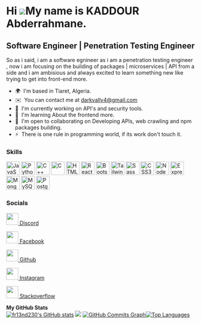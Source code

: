 Hi ![](https://user-images.githubusercontent.com/18350557/176309783-0785949b-9127-417c-8b55-ab5a4333674e.gif)My name is KADDOUR Abderrahmane.
=============================================================================================================================================

Software Engineer | Penetration Testing Engineer
-------------------------------------------------

So as i said, i am a software egnineer  as i am a penetration testing engineer , now i am focusing on the building of packages | microservices | API from a side and i am ambisious and always excited to learn something new like trying to get into front-end more.

*   🌍  I'm based in Tiaret, Algeria.
*   ✉️  You can contact me at [darkvally4@gmail.com](mailto:darkvally4@gmail.com)
*   🚀  I'm currently working on API's and security tools.
*   🧠  I'm learning About the frontend more.
*   🤝  I'm open to collaborating on Developing APIs, web crawling and npm packages building.
*   ⚡  There is one rule in programming world, if its work don't touch it.

### Skills 
<p align="left">
<a href="https://developer.mozilla.org/en-US/docs/Web/JavaScript" target="_blank" rel="noreferrer"><img src="https://raw.githubusercontent.com/danielcranney/readme-generator/main/public/icons/skills/javascript-colored.svg" width="36" height="36" alt="JavaScript" /></a>
<a href="https://www.python.org/" target="_blank" rel="noreferrer"><img src="https://raw.githubusercontent.com/danielcranney/readme-generator/main/public/icons/skills/python-colored.svg" width="36" height="36" alt="Python" /></a>
<a href="https://docs.microsoft.com/en-us/cpp/?view=msvc-170" target="_blank" rel="noreferrer"><img src="https://raw.githubusercontent.com/danielcranney/readme-generator/main/public/icons/skills/cplusplus-colored.svg" width="36" height="36" alt="C++" /></a>
<a href="https://docs.microsoft.com/en-us/cpp/?view=msvc-170" target="_blank" rel="noreferrer"><img src="https://raw.githubusercontent.com/danielcranney/readme-generator/main/public/icons/skills/c-colored.svg" width="36" height="36" alt="C" /></a>
<a href="https://developer.mozilla.org/en-US/docs/Glossary/HTML5" target="_blank" rel="noreferrer"><img src="https://raw.githubusercontent.com/danielcranney/readme-generator/main/public/icons/skills/html5-colored.svg" width="36" height="36" alt="HTML5" /></a>
<a href="https://reactjs.org/" target="_blank" rel="noreferrer"><img src="https://raw.githubusercontent.com/danielcranney/readme-generator/main/public/icons/skills/react-colored.svg" width="36" height="36" alt="React" /></a>
<a href="https://getbootstrap.com/" target="_blank" rel="noreferrer"><img src="https://raw.githubusercontent.com/danielcranney/readme-generator/main/public/icons/skills/bootstrap-colored.svg" width="36" height="36" alt="Bootstrap" /></a>
<a href="https://tailwindcss.com/" target="_blank" rel="noreferrer"><img src="https://raw.githubusercontent.com/danielcranney/readme-generator/main/public/icons/skills/tailwindcss-colored.svg" width="36" height="36" alt="TailwindCSS" /></a>
<a href="https://sass-lang.com/" target="_blank" rel="noreferrer"><img src="https://raw.githubusercontent.com/danielcranney/readme-generator/main/public/icons/skills/sass-colored.svg" width="36" height="36" alt="Sass" /></a>
<a href="https://www.w3.org/TR/CSS/#css" target="_blank" rel="noreferrer"><img src="https://raw.githubusercontent.com/danielcranney/readme-generator/main/public/icons/skills/css3-colored.svg" width="36" height="36" alt="CSS3" /></a>
<a href="https://nodejs.org/en/" target="_blank" rel="noreferrer"><img src="https://raw.githubusercontent.com/danielcranney/readme-generator/main/public/icons/skills/nodejs-colored.svg" width="36" height="36" alt="NodeJS" /></a>
<a href="https://expressjs.com/" target="_blank" rel="noreferrer"><img src="https://raw.githubusercontent.com/danielcranney/readme-generator/main/public/icons/skills/express-colored.svg" width="36" height="36" alt="Express" /></a>
<a href="https://www.mongodb.com/" target="_blank" rel="noreferrer"><img src="https://raw.githubusercontent.com/danielcranney/readme-generator/main/public/icons/skills/mongodb-colored.svg" width="36" height="36" alt="MongoDB" /></a>
<a href="https://www.mysql.com/" target="_blank" rel="noreferrer"><img src="https://raw.githubusercontent.com/danielcranney/readme-generator/main/public/icons/skills/mysql-colored.svg" width="36" height="36" alt="MySQL" /></a>
<a href="https://www.postgresql.org/" target="_blank" rel="noreferrer"><img src="https://raw.githubusercontent.com/danielcranney/readme-generator/main/public/icons/skills/postgresql-colored.svg" width="36" height="36" alt="PostgreSQL" /></a>
</p>
                    
### Socials
                                
<p align="left">
                          
<a href="https://discord.com/users/fr13nd230#0502" target="_blank" rel="noreferrer"><img src="https://raw.githubusercontent.com/danielcranney/readme-generator/main/public/icons/socials/discord.svg" width="32" height="32" /> Discord </a>
                          
<a href="https://www.facebook.com/fr13nd230" target="_blank" rel="noreferrer"><img src="https://raw.githubusercontent.com/danielcranney/readme-generator/main/public/icons/socials/facebook.svg" width="32" height="32" /> Facebook </a>
                          
<a href="https://www.github.com/fr13nd230" target="_blank" rel="noreferrer"><img src="https://raw.githubusercontent.com/danielcranney/readme-generator/main/public/icons/socials/github.svg" width="32" height="32" /> Github </a>
                          
<a href="http://www.instagram.com/fr13nd230" target="_blank" rel="noreferrer"><img src="https://raw.githubusercontent.com/danielcranney/readme-generator/main/public/icons/socials/instagram.svg" width="32" height="32" /> Instagram </a>
                          
<a href="https://www.stackoverflow.com/users/20234240/fr13nd230" target="_blank" rel="noreferrer"><img src="https://raw.githubusercontent.com/danielcranney/readme-generator/main/public/icons/socials/stackoverflow.svg" width="32" height="32" /> Stackoverflow </a>
</p>

<b>My GitHub Stats</b> <br>
<a href="http://www.github.com/fr13nd230"><img src="https://github-readme-stats.vercel.app/api?username=fr13nd230&show_icons=true&hide=&count_private=true&title_color=ffffff&text_color=ef4444&icon_color=f97316&bg_color=1c1917&hide_border=true&show_icons=true" alt="fr13nd230's GitHub stats" /></a>
<a href="http://www.github.com/fr13nd230"><img src="https://github-readme-streak-stats.herokuapp.com/?user=fr13nd230&stroke=ef4444&background=1c1917&ring=ffffff&fire=ffffff&currStreakNum=ef4444&currStreakLabel=ffffff&sideNums=ef4444&sideLabels=ef4444&dates=ef4444&hide_border=true" /></a>
<a href="http://www.github.com/fr13nd230"><img src="https://github-readme-activity-graph.cyclic.app/graph?username=fr13nd230&bg_color=1c1917&color=ef4444&line=f97316&point=ef4444&area_color=1c1917&area=true&hide_border=true&custom_title=GitHub%20Commits%20Graph" alt="GitHub Commits Graph" /></a><a href="https://github.com/fr13nd230" align="left"><img src="https://github-readme-stats.vercel.app/api/top-langs/?username=fr13nd230&langs_count=10&title_color=ffffff&text_color=ef4444&icon_color=f97316&bg_color=1c1917&hide_border=true&locale=en&custom_title=Top%20%Languages" alt="Top Languages" /></a>
